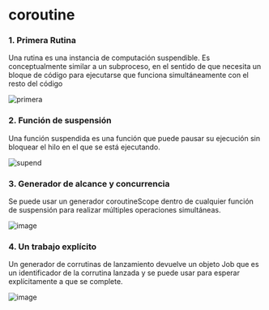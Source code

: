 # coroutine

### 1. Primera Rutina

Una rutina es una instancia de computación suspendible. Es conceptualmente similar a un subproceso, en el sentido de que necesita un bloque de código para ejecutarse que funciona simultáneamente con el resto del código

![primera](https://github.com/davidmoralesluis/coroutine/assets/91198406/1a8f9c5d-a33b-4641-bb4e-aefee6268dcb)

### 2. Función de suspensión 

Una función suspendida es una función que puede pausar su ejecución sin bloquear el hilo en el que se está ejecutando.
  
![supend](https://github.com/davidmoralesluis/coroutine/assets/91198406/23a56b80-47fc-4abb-b751-1ea803c3d3ac)

### 3. Generador de alcance y concurrencia

Se puede usar un generador coroutineScope dentro de cualquier función de suspensión para realizar múltiples operaciones simultáneas.

![image](https://github.com/davidmoralesluis/coroutine/assets/91198406/10296523-54fd-4ca1-9089-b4e7e4dad5bd)

### 4. Un trabajo explícito

Un generador de corrutinas de lanzamiento devuelve un objeto Job que es un identificador de la corrutina lanzada y se puede usar para esperar explícitamente a que se complete.

![image](https://github.com/davidmoralesluis/coroutine/assets/91198406/2ee4a137-1964-4cee-8d02-b835dfe39dff)



